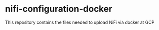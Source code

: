 # nifi-configuration-docker
This repository contains the files needed to upload NiFi via docker at GCP
